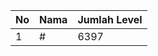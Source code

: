 | No | Nama            | Jumlah Level |
|----|-----------------|--------------|
| 1  | #    |    6397        |
